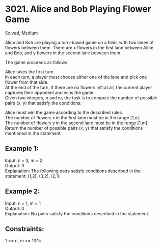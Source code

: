 # 3021. Alice and Bob Playing Flower Game
Solved, Medium

Alice and Bob are playing a turn-based game on a field, with two lanes of flowers between them. There are x flowers in the first lane between Alice and Bob, and y flowers in the second lane between them.  



The game proceeds as follows:  

Alice takes the first turn.  
In each turn, a player must choose either one of the lane and pick one flower from that side.  
At the end of the turn, if there are no flowers left at all, the current player captures their opponent and wins the game.  
Given two integers, n and m, the task is to compute the number of possible pairs (x, y) that satisfy the conditions:  

Alice must win the game according to the described rules.  
The number of flowers x in the first lane must be in the range [1,n].  
The number of flowers y in the second lane must be in the range [1,m].  
Return the number of possible pairs (x, y) that satisfy the conditions mentioned in the statement.  

 

Example 1:
---
Input: n = 3, m = 2  
Output: 3  
Explanation: The following pairs satisfy conditions described in the statement: (1,2), (3,2), (2,1).  

Example 2:
---
Input: n = 1, m = 1  
Output: 0  
Explanation: No pairs satisfy the conditions described in the statement.  
 

Constraints:
---
1 <= n, m <= 10^5
